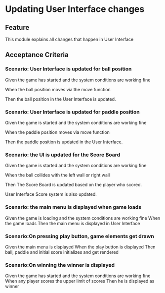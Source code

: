 # Updating User Interface changes

## Feature

This module explains all changes that happen in User Interface

## Acceptance Criteria

### Scenario: User Interface is updated for ball position

  Given the game has started and the system conditions are working fine

  When the ball position moves via the move function

  Then the ball position in the User Interface is updated.

### Scenario: User Interface is updated for paddle position

  Given the game is started and the system conditions are working fine

  When the paddle position moves via  move function

  Then the paddle position is updated in the User Interface.
  
### Scenario: the UI is updated for the Score Board

Given the game is started and the system conditions are working fine

When the ball collides with the left wall or right wall

Then The Score Board is updated based on the player who scored.

 User Interface Score system is also updated.

### Scenario: the main menu is displayed when game loads

Given the game is loading and the system conditions are working fine
When the game loads
Then the main menu is displayed in User Interface

### Scenario:On pressing play button, game elements get drawn

Given the main menu is displayed
When the play button is displayed
Then ball, paddle and initial score initializes and get rendered

### Scenario:On winning the winner is displayed

Given the game has started and the system conditions are working fine
When any player scores the upper limit of scores
Then he is displayed as winner
